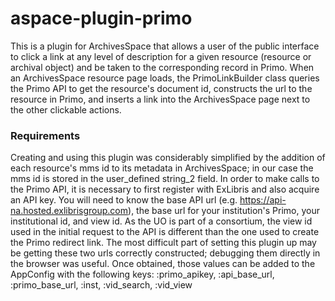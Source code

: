 # aspace-plugin-primo
This is a plugin for ArchivesSpace that allows a user of the public interface to click a link at any level of description for a given resource (resource or archival object) and be taken to the corresponding record in Primo.
When an ArchivesSpace resource page loads, the PrimoLinkBuilder class queries the Primo API to get the resource's document id, constructs the url to the resource in Primo, and inserts a link into the ArchivesSpace page next to the other clickable actions.

### Requirements
Creating and using this plugin was considerably simplified by the addition of each resource's mms id to its metadata in ArchivesSpace; in our case the mms id is stored in the user_defined string_2 field. 
In order to make calls to the Primo API, it is necessary to first register with ExLibris and also acquire an API key.
You will need to know the base API url (e.g. https://api-na.hosted.exlibrisgroup.com), the base url for your institution's Primo, your institutional id, and view id. As the UO is part of a consortium, the view id used in the initial request to the API is different than the one used to create the Primo redirect link. The most difficult part of setting this plugin up may be getting these two urls correctly constructed; debugging them directly in the browser was useful.
Once obtained, those values can be added to the AppConfig with the following keys:
:primo_apikey,
:api_base_url,
:primo_base_url,
:inst,
:vid_search,
:vid_view
